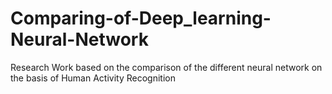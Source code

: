 # Comparing-of-Deep_learning-Neural-Network
Research Work based on the comparison of the different neural network on the basis of Human Activity Recognition
